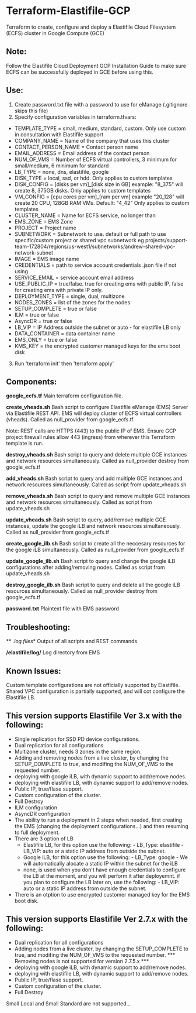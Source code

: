 # Terraform-Elastifile-GCP

Terraform to create, configure and deploy a Elastifile Cloud Filesystem (ECFS) cluster in Google Compute (GCE)

## Note:
Follow the Elastifile Cloud Deployment GCP Installation Guide to make sure ECFS can be successfully deployed in GCE before using this.

## Use:
1. Create password.txt file with a password to use for eManage  (.gitignore skips this file)
2. Specify configuration variables in terraform.tfvars:
- TEMPLATE_TYPE = small, medium, standard, custom. Only use custom in consultation with Elastifile support
- COMPANY_NAME = Name of the company that uses this cluster
- CONTACT_PERSON_NAME = Contact person name
- EMAIL_ADDRESS = Email address of the contact person
- NUM_OF_VMS = Number of ECFS virtual controllers, 3 minimum for small/medium, 6 minimum for standard
- LB_TYPE = none, dns, elastifile, google
- DISK_TYPE = local, ssd, or hdd. Only applies to custom templates
- DISK_CONFIG = [disks per vm]_[disk size in GB] example: "8_375" will create 8, 375GB disks. Only applies to custom templates
- VM_CONFIG = [cpu cores per vm]_[ram per vm] example "20_128" will create 20 CPU, 128GB RAM VMs. Default: "4_42" Only applies to custom templates
- CLUSTER_NAME = Name for ECFS service, no longer than
- EMS_ZONE = EMS Zone
- PROJECT = Project name
- SUBNETWORK = Subnetwork to use. default or full path to use specific/custom project or shared vpc subnetwork eg projects/support-team-172804/regions/us-west1/subnetworks/andrew-shared-vpc-network-subnet
- IMAGE = EMS image name
- CREDENTIALS = path to service account credentials .json file if not using
- SERVICE_EMAIL = service account email address
- USE_PUBLIC_IP = true/false. true for creating ems with public IP. false for creating ems with private IP only.
- DEPLOYMENT_TYPE = single, dual, multizone
- NODES_ZONES = list of the zones for the nodes
- SETUP_COMPLETE = true or false
- ILM = true or false
- AsyncDR = true or false
- LB_VIP = IP Address outside the subnet or auto - for elastifile LB only
- DATA_CONTAINER = data container name
- EMS_ONLY = true or false
- KMS_KEY = the encrypted customer managed keys for the ems boot disk

3. Run 'terraform init' then 'terraform apply'


## Components:

**google_ecfs.tf**
Main terraform configuration file.

**create_vheads.sh**
Bash script to configure Elastifile eManage (EMS) Server via Elastifile REST API. EMS will deploy cluster of ECFS virtual controllers (vheads). Called as null_provider from google_ecfs.tf

Note: REST calls are HTTPS (443) to the public IP of EMS. Ensure GCP project firewall rules allow 443 (ingress) from wherever this Terraform template is run.

**destroy_vheads.sh**
Bash script to query and delete multiple GCE instances and network resources simultaneously. Called as null_provider destroy from google_ecfs.tf

**add_vheads.sh**
Bash script to query and add multiple GCE instances and network resources simultaneously. Called as script from update_vheads.sh

**remove_vheads.sh**
Bash script to query and remove multiple GCE instances and network resources simultaneously. Called as script from update_vheads.sh

**update_vheads.sh**
Bash script to query, add/remove multiple GCE instances, update the google iLB and network resources simultaneously. Called as null_provider from google_ecfs.tf

**create_google_ilb.sh**
Bash script to create all the neccesary resources for the google iLB simultaneously. Called as null_provider from google_ecfs.tf

**update_google_ilb.sh**
Bash script to query and change the google iLB configurations after adding/removing nodes. Called as script from update_vheads.sh

**destroy_google_ilb.sh**
Bash script to query and delete all the google iLB resources simultaneously. Called as null_provider destroy from google_ecfs.tf


**password.txt**
Plaintext file with EMS password

## Troubleshooting:
** *.log files**
Output of all scripts and REST commands

**/elastifile/log/**
Log directory from EMS

## Known Issues:
Custom template configurations are not officially supported by Elastifile.
Shared VPC configuration is partially supported, and will cot configure the Elastifile LB.

## This version supports Elastifile Ver 3.x with the following:
- Single replication for SSD PD device configurations.
- Dual replication for all configurations
- Multizone cluster, needs 3 zones in the same region.
- Adding and removing nodes from a live cluster, by changing the SETUP_COMPLETE to true, and modifing the NUM_OF_VMS to the requested number.
- deploying with google iLB, with dynamic support to add/remove nodes.
- deploying with elastifile LB,  with dynamic support to add/remove nodes.
- Public IP, true/flase support.
- Custom configuration of the cluster.
- Full Destroy 
- ILM configuration
- AsyncDR configuration
- The ability to run a deployment in 2 steps when needed, first creating the EMS (changing the deployment configurations...) and then resuming to full deployment.
- There are 3 option of LB
  - Elastifile LB, for this option use the following:
        - LB_Type: elastifile
        - LB_VIP: auto or a static IP address from outside the subnet.
  - Google iLB, for this option use the following:
        - LB_Type: google
        - We will automatically alocate a static IP within the subnet for the iLB
  - none, is used when you don't have enough credentials to configure the LB at the moment, and you will perform it after deployemnt. if you plan to configure the LB later on, use the following:
        - LB_VIP: auto or a static IP address from outside the subnet.
- There is an otption to use encrypted customer managed key for the EMS boot disk.


## This version supports Elastifile Ver 2.7.x with the following:
- Dual replication for all configurations
- Adding nodes from a live cluster, by changing the SETUP_COMPLETE to true, and modifing the NUM_OF_VMS to the requested number. 
*** Removing nodes is not supported for version 2.7.5.x ***
- deploying with google iLB, with dynamic support to add/remove nodes.
- deploying with elastifile LB,  with dynamic support to add/remove nodes.
- Public IP, true/flase support.
- Custom configuration of the cluster.
- Full Destroy


Small Local and Small Standard are not supported...
